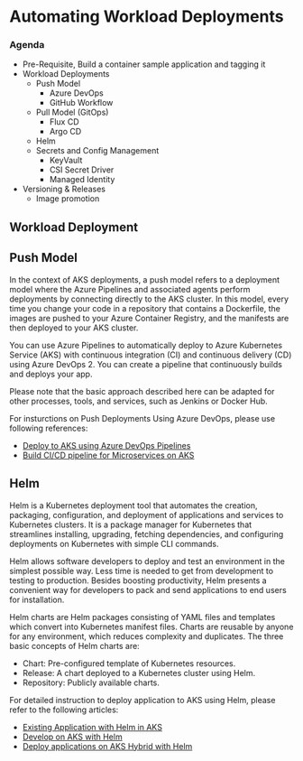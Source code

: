 # Automating Workload Deployments 

### Agenda
- Pre-Requisite, Build a container sample application and tagging it
- Workload Deployments
  - Push Model
    - Azure DevOps
    - GitHub Workflow
  - Pull Model (GitOps)
    - Flux CD
    - Argo CD
  - Helm
  - Secrets and Config Management
    - KeyVault
    - CSI Secret Driver
    - Managed Identity  
- Versioning & Releases
  - Image promotion

## Workload Deployment

## Push Model 

In the context of AKS deployments, a push model refers to a deployment model where the Azure Pipelines and associated agents perform deployments by connecting directly to the AKS cluster. In this model, every time you change your code in a repository that contains a Dockerfile, the images are pushed to your Azure Container Registry, and the manifests are then deployed to your AKS cluster.

You can use Azure Pipelines to automatically deploy to Azure Kubernetes Service (AKS) with continuous integration (CI) and continuous delivery (CD) using Azure DevOps 2. You can create a pipeline that continuously builds and deploys your app.

Please note that the basic approach described here can be adapted for other processes, tools, and services, such as Jenkins or Docker Hub.

For insturctions on Push Deployments Using Azure DevOps, please use following references:
- [Deploy to AKS using Azure DevOps Pipelines](https://learn.microsoft.com/en-us/azure/aks/devops-pipeline?tabs=cli&pivots=pipelines-classic)
- [Build CI/CD pipeline for Microservices on AKS](https://learn.microsoft.com/en-us/azure/architecture/microservices/ci-cd-kubernetes)

## Helm
Helm is a Kubernetes deployment tool that automates the creation, packaging, configuration, and deployment of applications and services to Kubernetes clusters. It is a package manager for Kubernetes that streamlines installing, upgrading, fetching dependencies, and configuring deployments on Kubernetes with simple CLI commands.

Helm allows software developers to deploy and test an environment in the simplest possible way. Less time is needed to get from development to testing to production. Besides boosting productivity, Helm presents a convenient way for developers to pack and send applications to end users for installation.

Helm charts are Helm packages consisting of YAML files and templates which convert into Kubernetes manifest files. Charts are reusable by anyone for any environment, which reduces complexity and duplicates. The three basic concepts of Helm charts are:

- Chart: Pre-configured template of Kubernetes resources.
- Release: A chart deployed to a Kubernetes cluster using Helm.
- Repository: Publicly available charts.

For detailed instruction to deploy application to AKS using Helm, please refer to the following articles: 
- [Existing Application with Helm in AKS](https://learn.microsoft.com/en-us/azure/aks/kubernetes-helm)
- [Develop on AKS with Helm](https://learn.microsoft.com/en-us/azure/aks/quickstart-helm?tabs=azure-cli)
- [Deploy applications on AKS Hybrid with Helm](https://learn.microsoft.com/en-us/azure/aks/hybrid/helm-deploy)
